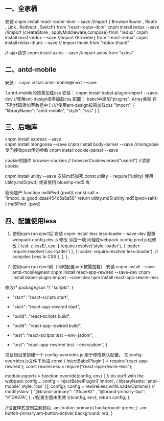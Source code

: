 ## 一、全家桶
安装
cnpm install react-router-dom --save        //import { BrowserRouter , Route , Link , Redirect , Switch} from "react-router-dom"
cnpm install redux --save                        //import {createStore , applyMiddleware,compose} from "redux"
cnpm install react-redux --save             //import {Provider} from "react-redux"
cnpm install redux-thunk --save        // import thunk from "redux-thunk"

// ajax请求
cnpm install axios --save               //import axios from "axios" 

## 二、antd-mobile
安装：
cnpm install antd-mobile@next --save

1.antd-mobile的按需加载css
安装：
cnpm install  babel-plugin-import --save-dev        //使用ant-design按需加载css
配置：
babel中添加"plugins": Array类型
将下列代码添加至数组中
[                                         ////使用ant-design按需加载css
    "import",
    {
        "libraryName": "antd-mobile",
        "style": "css"
    }
]

## 三、后端库
cnpm install express --save             
cnpm install mongoose --save
cnpm install body-parser --save         //mongoose 专门接收post传的参数
cnpm install cookie-parser --save 

cookie的插件
browser-cookies             // browserCookies.erase("userid") //清除cookie

cnpm install utility --save 安装md5加密
const utility = require("utility)
使用 utility.md5(pwd)
或者使用 blueimp-md5 库

密码加严
function md5Pwd (pwd){
    const salt = "imooc_is_good_dsas454d5s6a56"
    return utility.md5(utility.md5(pwd+salt))
}
md5Pwd（pwd）

## 四、配置使用less
1. 使用npm run eject后
安装
cnpm install less less-loader --save-dev
配置
webpack.config.dev.js 修改 添加一项 同理在webpack.config.prod.js也修改
{
  test: /\.less$/,
  use: [
      require.resolve('style-loader'),
      {
          loader: require.resolve('css-loader')
      },
      {
          loader: require.resolve('less-loader'), // compiles Less to CSS
      },
  ],
},

2. 使用npm run eject前（同时配置antd按需加载）
安装
cnpm install --save antd-mobile@next 
cnpm install react-app-rewired --save-dev
cnpm install babel-plugin-import --save-dev 
npm install react-app-rewire-less

修改/* package.json */
"scripts": {
-   "start": "react-scripts start",
+   "start": "react-app-rewired start",
-   "build": "react-scripts build",
+   "build": "react-app-rewired build",
-   "test": "react-scripts test --env=jsdom",
+   "test": "react-app-rewired test --env=jsdom",
}

项目根目录创建一个 config-overrides.js 用于修改默认配置。
在config-overrides.js文件下添加
const { injectBabelPlugin } = require('react-app-rewired');
const rewireLess = require("react-app-rewire-less");

module.exports = function override(config, env) {
    // do stuff with the webpack config... 
    config = injectBabelPlugin(['import', { libraryName: 'antd-mobile', style: 'css' }], config);
    config = rewireLess.withLoaderOptions({
        // modifyVars: { "@brand-primary": "#1cae82" , "@brand-primary-tap": "#1DA57A", }, //配置主题未生效
    })(config, env);
    return config;
};

//设置样式控制主题颜色
.am-button-primary{
    background: green;
}
.am-button-primary.am-button-active{
    background: red;
}
